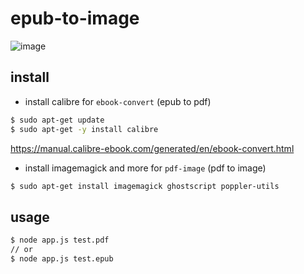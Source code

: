 # epub-to-image

![image](https://user-images.githubusercontent.com/4863629/78865358-0bbbbc00-7a70-11ea-8aaa-f8a64d85df8d.png)

## install

- install calibre for `ebook-convert` (epub to pdf)
```bash
$ sudo apt-get update
$ sudo apt-get -y install calibre
```
https://manual.calibre-ebook.com/generated/en/ebook-convert.html


- install imagemagick and more for `pdf-image` (pdf to image)
```bash
$ sudo apt-get install imagemagick ghostscript poppler-utils
```


## usage

```bash
$ node app.js test.pdf
// or
$ node app.js test.epub
```
